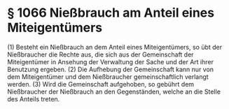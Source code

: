 # § 1066 Nießbrauch am Anteil eines Miteigentümers
(1) Besteht ein Nießbrauch an dem Anteil eines Miteigentümers, so übt der Nießbraucher die Rechte aus, die sich aus der Gemeinschaft der Miteigentümer in Ansehung der Verwaltung der Sache und der Art ihrer Benutzung ergeben.
(2) Die Aufhebung der Gemeinschaft kann nur von dem Miteigentümer und dem Nießbraucher gemeinschaftlich verlangt werden.
(3) Wird die Gemeinschaft aufgehoben, so gebührt dem Nießbraucher der Nießbrauch an den Gegenständen, welche an die Stelle des Anteils treten.